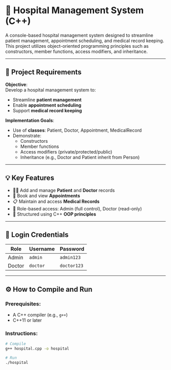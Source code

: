 # 🏥 Hospital Management System (C++)

A console-based hospital management system designed to streamline patient management, appointment scheduling, and medical record keeping. This project utilizes object-oriented programming principles such as constructors, member functions, access modifiers, and inheritance.

---

## 📌 Project Requirements

**Objective**:  
Develop a hospital management system to:
- Streamline **patient management**
- Enable **appointment scheduling**
- Support **medical record keeping**

**Implementation Goals**:
- Use of **classes**: Patient, Doctor, Appointment, MedicalRecord
- Demonstrate:
  - Constructors
  - Member functions
  - Access modifiers (private/protected/public)
  - Inheritance (e.g., Doctor and Patient inherit from Person)

---

## 💡 Key Features

- 👨‍⚕️ Add and manage **Patient** and **Doctor** records
- 📆 Book and view **Appointments**
- 📋 Maintain and access **Medical Records**
- 🔐 Role-based access: Admin (full control), Doctor (read-only)
- 🧱 Structured using C++ **OOP principles**

---

## 🧪 Login Credentials

| Role    | Username | Password   |
|---------|----------|------------|
| Admin   | `admin`  | `admin123` |
| Doctor  | `doctor` | `doctor123` |

---

## ⚙️ How to Compile and Run

### Prerequisites:
- A C++ compiler (e.g., `g++`)
- C++11 or later

### Instructions:

```bash
# Compile
g++ hospital.cpp -o hospital

# Run
./hospital

